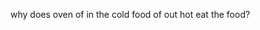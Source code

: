 why does oven of in the cold food of out hot eat the food?
<!---
Schir/Schir is a ✨ special ✨ repository because its `README.md` (this file) appears on your GitHub profile.
You can click the Preview link to take a look at your changes.
--->
